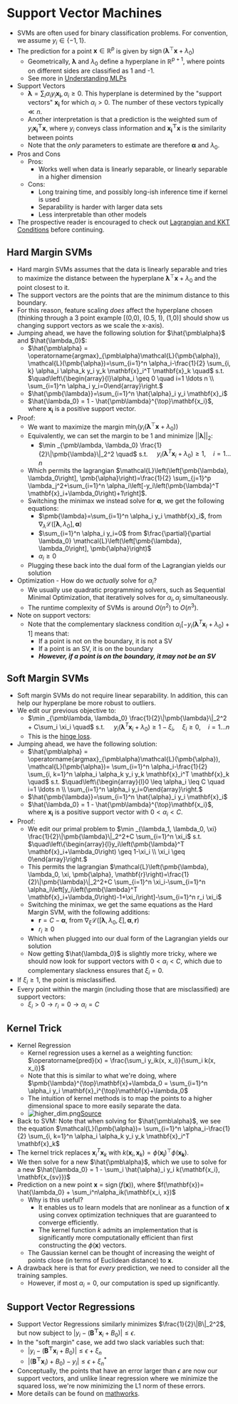 # Support Vector Machines

- SVMs are often used for binary classification problems. For convention, we assume $y_i \in \{-1, 1\}$.
- The prediction for a point $\mathbf{x} \in \mathbb{R}^p$ is given by $\operatorname{sign}(\pmb{\lambda}^{\top}\mathbf{x}+\lambda_0)$
  - Geometrically, $\pmb{\lambda}$ and $\lambda_0$ define a hyperplane in $\mathbb{R}^{p+1}$, where points on different sides are classified as 1 and -1.
  - See more in [Understanding MLPs](../../dl/26_personal_projects/understanding_mlps/notes)
- Support Vectors
  - $\pmb{\lambda} = \sum_i \alpha_iy_i\mathbf{x_i}, \alpha_i \geq 0$. This hyperplane is determined by the "support vectors" $\mathbf{x_i}$ for which $\alpha_i > 0$. The number of these vectors typically $\ll n$.
  - Another interpretation is that a prediction is the weighted sum of $y_i\mathbf{x_i^{\top}x}$, where $y_i$ conveys class information and $\mathbf{x_i^{\top}x}$ is the similarity between points
  - Note that the _only_ parameters to estimate are therefore $\pmb\alpha$ and $\lambda_0$. 
- Pros and Cons
  - Pros:
    - Works well when data is linearly separable, or linearly separable in a higher dimension
  - Cons:
    - Long training time, and possibly long-ish inference time if kernel is used
    - Separability is harder with larger data sets
    - Less interpretable than other models
- The prospective reader is encouraged to check out [Lagrangian and KKT Conditions](../01_linear_algebra_and_calculus/notes.md) before continuing.

## Hard Margin SVMs

- Hard margin SVMs assumes that the data is linearly separable and tries to maximize the distance between the hyperplane $\pmb\lambda^{\top}\mathbf{x}+\lambda_0$ and the point closest to it. 
- The support vectors are the points that are the minimum distance to this boundary. 
- For this reason, feature scaling _does_ affect the hyperplane chosen (thinking through a 3 point example [(0,0), (0.5, 1), (1,0)] should show us changing support vectors as we scale the x-axis).
- Jumping ahead, we have the following solution for $\hat{\pmb\alpha}$ and $\hat{\lambda_0}$:
  - $\hat{\pmb\alpha} = \operatorname{argmax}_{\pmb\alpha}\mathcal{L}(\pmb{\alpha}), \mathcal{L}(\pmb{\alpha})=\sum_{i=1}^n \alpha_i-\frac{1}{2} \sum_{i, k} \alpha_i \alpha_k y_i y_k \mathbf{x}_i^T \mathbf{x}_k \quad$ s.t. $\quad\left\{\begin{array}{l}\alpha_i \geq 0 \quad i=1 \ldots n \\ \sum_{i=1}^n \alpha_i y_i=0\end{array}\right.$
  - $\hat{\pmb{\lambda}}=\sum_{i=1}^n \hat{\alpha}_i y_i \mathbf{x}_i$
  - $\hat{\lambda_0} = 1 - \hat{\pmb\lambda}^{\top}\mathbf{x_i}$, where $\mathbf{x_i}$ is a positive support vector. 
- Proof:
  - We want to maximize the margin $\operatorname{min}_i \left( y_i(\pmb\lambda^{\top}\mathbf{x}+\lambda_0) \right)$
  - Equivalently, we can set the margin to be 1 and minimize $||\pmb\lambda||_2$:
    - $\min _{\pmb\lambda, \lambda_0} \frac{1}{2}\|\pmb{\lambda}\|_2^2 \quad$ s.t. $\quad y_i\left(\pmb{\lambda}^T \mathbf{x}_i+\lambda_0\right) \geq 1,\quad i=1 \ldots n$
  - Which permits the lagrangian $\mathcal{L}\left(\left[\pmb{\lambda}, \lambda_0\right], \pmb{\alpha}\right)=\frac{1}{2} \sum_{j=1}^p \lambda_j^2+\sum_{i=1}^n \alpha_i\left[-y_i\left(\pmb{\lambda}^T \mathbf{x}_i+\lambda_0\right)+1\right]$.
  - Switching the minimax we instead solve for $\pmb{\alpha}$, we get the following equations:
    - $\pmb{\lambda}=\sum_{i=1}^n \alpha_i y_i \mathbf{x}_i$, from $\nabla_\lambda \mathcal{L}\left(\left[\pmb{\lambda}, \lambda_0\right], \pmb{\alpha}\right)$
    - $\sum_{i=1}^n \alpha_i y_i=0$ from $\frac{\partial}{\partial \lambda_0} \mathcal{L}\left(\left[\pmb{\lambda}, \lambda_0\right], \pmb{\alpha}\right)$
    - $\alpha_i \geq 0$
  - Plugging these back into the dual form of the Lagrangian yields our solution
- Optimization - How do we _actually_ solve for $\alpha_i$?
  - We usually use quadratic programming solvers, such as Sequential Minimal Optimization, that iteratively solves for $\alpha_i, \alpha_j$ simultaneously.
  - The runtime complexity of SVMs is around $O(n^2)$ to $O(n^3)$. 
- Note on support vectors:
  - Note that the complementary slackness condition $\alpha_i\left[-y_i\left(\pmb{\lambda}^T \mathbf{x}_i+\lambda_0\right)+1\right]$ means that:
    - If a point is not on the boundary, it is not a SV
    - If a point is an SV, it is on the boundary
    - **_However, if a point is on the boundary, it may not be an SV_**

## Soft Margin SVMs
- Soft margin SVMs do not require linear separability. In addition, this can help our hyperplane be more robust to outliers. 
- We edit our previous objective to: 
  - $\min _{\pmb\lambda, \lambda_0} \frac{1}{2}\|\pmb{\lambda}\|_2^2 + C\sum_i \xi_i \quad$ s.t.  $\quad y_i\left(\pmb{\lambda}^T \mathbf{x}_i+\lambda_0\right) \geq 1-\xi_i, \quad \xi_i \geq 0,\quad i=1 \ldots n$
  - This is the [hinge loss](../04_testing_and_metrics/notes.md).
- Jumping ahead, we have the following solution:
  - $\hat{\pmb\alpha} = \operatorname{argmax}_{\pmb\alpha}\mathcal{L}(\pmb{\alpha}), \mathcal{L}(\pmb{\alpha})= \sum_{i=1}^n \alpha_i-\frac{1}{2} \sum_{i, k=1}^n \alpha_i \alpha_k y_i y_k \mathbf{x}_i^T \mathbf{x}_k \quad$ s.t. $\quad\left\{\begin{array}{l}0 \leq \alpha_i \leq C \quad i=1 \ldots n \\ \sum_{i=1}^n \alpha_i y_i=0\end{array}\right.$
  - $\hat{\pmb{\lambda}}=\sum_{i=1}^n \hat{\alpha}_i y_i \mathbf{x}_i$
  - $\hat{\lambda_0} = 1 - \hat{\pmb\lambda}^{\top}\mathbf{x_i}$, where $\mathbf{x_i}$ is a positive support vector with $0 < \alpha_i < C$.
- Proof:
  - We edit our primal problem to $\min _{\lambda_1, \lambda_0, \xi} \frac{1}{2}\|\pmb{\lambda}\|_2^2+C \sum_{i=1}^n \xi_i$ s.t. $\quad\left\{\begin{array}{l}y_i\left(\pmb{\lambda}^T \mathbf{x}_i+\lambda_0\right) \geq 1-\xi_i \\ \xi_i \geq 0\end{array}\right.$
  - This permits the lagrangian $\mathcal{L}\left(\pmb{\lambda}, \lambda_0, \xi, \pmb{\alpha}, \mathbf{r}\right)=\frac{1}{2}\|\pmb{\lambda}\|_2^2+C \sum_{i=1}^n \xi_i-\sum_{i=1}^n \alpha_i\left[y_i\left(\pmb{\lambda}^T \mathbf{x}_i+\lambda_0\right)-1+\xi_i\right]-\sum_{i=1}^n r_i \xi_i$
  - Switching the minimax, we get the same equations as the Hard Margin SVM, with the following additions:
    - $\mathbf{r}=C-\pmb{\alpha}$, from $\nabla_{\xi} \mathcal{L}\left(\left[\pmb{\lambda}, \lambda_0, \xi\right], \pmb{\alpha}, \mathbf{r}\right)$
    - $r_i \geq 0$
  - Which when plugged into our dual form of the Lagrangian yields our solution
  - Now getting $\hat{\lambda_0}$ is slightly more tricky, where we should now look for support vectors with $0 < \alpha_i < C$, which due to complementary slackness ensures that $\xi_i = 0$. 
- If $\xi_i \geq 1,$ the point is misclassified.
- Every point within the margin (including those that are misclassified) are support vectors:
  - $\xi_i > 0 \rightarrow r_i = 0 \rightarrow \alpha_i = C$

## Kernel Trick

- Kernel Regression
  - Kernel regression uses a kernel as a weighting function: $\operatorname{pred}(x) = \frac{\sum_i y_ik(x, x_i)}{\sum_i k(x, x_i)}$
  - Note that this is similar to what we're doing, where $\pmb{\lambda}^{\top}\mathbf{x}+\lambda_0 = \sum_{i=1}^n \alpha_i y_i \mathbf{x}_i^{\top}\mathbf{x}+\lambda_0$
  - The intuition of kernel methods is to map the points to a higher dimensional space to more easily separate the data.
  - ![higher_dim.png](higher_dim.png)[Source](https://behesht.medium.com/support-vector-machies-part1-classification-fc1cc382b8a4)
- Back to SVM: Note that when solving for $\hat{\pmb\alpha}$, we see the equation $\mathcal{L}(\pmb{\alpha})= \sum_{i=1}^n \alpha_i-\frac{1}{2} \sum_{i, k=1}^n \alpha_i \alpha_k y_i y_k \mathbf{x}_i^T \mathbf{x}_k$
- The kernel trick replaces $\mathbf{x}_i^T \mathbf{x}_k$ with $k(\mathbf{x}_i, \mathbf{x}_k) = \phi(\mathbf{x_i})^{\top}\phi(\mathbf{x_k})$. 
- We then solve for a new $\hat{\pmb\alpha}$, which we use to solve for a new $\hat{\lambda_0} = 1 - \sum_i \hat{\alpha}_i y_i k(\mathbf{x_i}, \mathbf{x_{sv}})$
- Prediction on a new point $\mathbf{x}$ = $\operatorname{sign}(f(\mathbf{x})),$ where $f(\mathbf{x})= \hat{\lambda_0} + \sum_i^n\alpha_ik(\mathbf{x_i, x})$
  - Why is this useful?
    - It enables us to learn models that are nonlinear as a function of $\mathbf{x}$ using convex optimization techniques that are guaranteed to converge efficiently. 
    - The kernel function $k$ admits an implementation that is significantly more computationally efficient than first constructing the $\phi(\mathbf{x})$ vectors.
  - The Gaussian kernel can be thought of increasing the weight of points close (in terms of Euclidean distance) to $\mathbf{x}$.
- A drawback here is that for _every_ prediction, we need to consider all the training samples.
  - However, if most $\alpha_i = 0$, our computation is sped up significantly.

## Support Vector Regressions
- Support Vector Regressions similarly minimizes $\frac{1}{2}\|B\|_2^2$, but now subject to $|y_i - (\mathbf{B^{\top}x}_i + B_0)| \leq \epsilon$.
- In the "soft margin" case, we add two slack variables such that:
  - $|y_i - (\mathbf{B^{\top}x}_i + B_0)| \leq \epsilon + \xi_n$
  - $|(\mathbf{B^{\top}x}_i) + B_0) - y_i| \leq \epsilon + \xi_n^*$
- Conceptually, the points that have an error larger than $\epsilon$ are now our support vectors, and unlike linear regression where we minimize the squared loss, we're now minimizing the L1 norm of these errors. 
- More details can be found on [mathworks](https://www.mathworks.com/help/stats/understanding-support-vector-machine-regression.html).